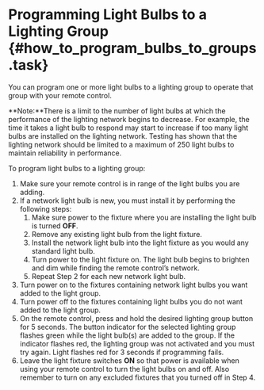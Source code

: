 # Programming Light Bulbs to a Lighting Group {#how_to_program_bulbs_to_groups .task}

You can program one or more light bulbs to a lighting group to operate that group with your remote control.

**Note:**There is a limit to the number of light bulbs at which the performance of the lighting network begins to decrease. For example, the time it takes a light bulb to respond may start to increase if too many light bulbs are installed on the lighting network. Testing has shown that the lighting network should be limited to a maximum of 250 light bulbs to maintain reliability in performance.

To program light bulbs to a lighting group:

1.  Make sure your remote control is in range of the light bulbs you are adding.
2.  If a network light bulb is new, you must install it by performing the following steps:
    1.  Make sure power to the fixture where you are installing the light bulb is turned **OFF**.
    2.  Remove any existing light bulb from the light fixture.
    3.  Install the network light bulb into the light fixture as you would any standard light bulb.
    4.  Turn power to the light fixture on. The light bulb begins to brighten and dim while finding the remote control’s network.
    5.  Repeat Step 2 for each new network light bulb.
3.  Turn power on to the fixtures containing network light bulbs you want added to the light group.
4.  Turn power off to the fixtures containing light bulbs you do not want added to the light group.
5.  On the remote control, press and hold the desired lighting group button for 5 seconds. The button indicator for the selected lighting group flashes green while the light bulb\(s\) are added to the group. If the indicator flashes red, the lighting group was not activated and you must try again. Light flashes red for 3 seconds if programming fails.
6.  Leave the light fixture switches **ON** so that power is available when using your remote control to turn the light bulbs on and off. Also remember to turn on any excluded fixtures that you turned off in Step 4.

